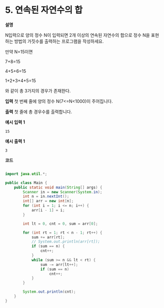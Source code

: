 # 5. 연속된 자연수의 합

**설명**

N입력으로 양의 정수 N이 입력되면 2개 이상의 연속된 자연수의 합으로 정수 N을 표현하는 방법의 가짓수를 출력하는 프로그램을 작성하세요.

만약 N=15이면

7+8=15

4+5+6=15

1+2+3+4+5=15

와 같이 총 3가지의 경우가 존재한다.

**입력**
첫 번째 줄에 양의 정수 N(7<=N<1000)이 주어집니다.

**출력**
첫 줄에 총 경우수를 출력합니다.

**예시 입력 1**

```
15
```

**예시 출력 1**

```
3
```

**코드**

```java

import java.util.*;

public class Main {
    public static void main(String[] args) {
        Scanner in = new Scanner(System.in);
        int n = in.nextInt();
        int[] arr = new int[n];
        for (int i = 1; i <= n; i++) {
            arr[i - 1] = i;
        }

        int lt = 0, cnt = 0, sum = arr[0];

        for (int rt = 1; rt < n - 1; rt++) {
            sum += arr[rt];
            // System.out.println(arr[rt]);
            if (sum == n) {
                cnt++;
            }
            while (sum >= n && lt < rt) {
                sum -= arr[lt++];
                if (sum == n)
                    cnt++;
            }
        }

        System.out.println(cnt);
    }
}
```
